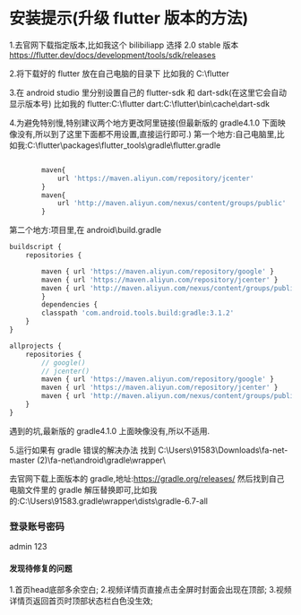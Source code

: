 # 安装提示(升级 flutter 版本的方法)

1.去官网下载指定版本,比如我这个 bilibiliapp 选择 2.0 stable 版本
https://flutter.dev/docs/development/tools/sdk/releases

2.将下载好的 flutter 放在自己电脑的目录下
比如我的
C:\flutter

3.在 android studio 里分别设置自己的 flutter-sdk 和 dart-sdk(在这里它会自动显示版本号)
比如我的
flutter:C:\flutter
dart:C:\flutter\bin\cache\dart-sdk

4.为避免特别慢,特别建议两个地方更改阿里链接(但最新版的 gradle4.1.0 下面映像没有,所以到了这里下面都不用设置,直接运行即可.)
第一个地方:自己电脑里,比如我:C:\flutter\packages\flutter_tools\gradle\flutter.gradle

```js

        maven{
            url 'https://maven.aliyun.com/repository/jcenter'
        }
        maven{
            url 'http://maven.aliyun.com/nexus/content/groups/public'
        }
```

第二个地方:项目里,在 android\build.gradle

```js
buildscript {
    repositories {

        maven { url 'https://maven.aliyun.com/repository/google' }
        maven { url 'https://maven.aliyun.com/repository/jcenter' }
        maven { url 'http://maven.aliyun.com/nexus/content/groups/public'}
        }
        dependencies {
        classpath 'com.android.tools.build:gradle:3.1.2'
    }
}

allprojects {
    repositories {
        // google()
        // jcenter()
        maven { url 'https://maven.aliyun.com/repository/google' }
        maven { url 'https://maven.aliyun.com/repository/jcenter' }
        maven { url 'http://maven.aliyun.com/nexus/content/groups/public' }
    }
}
```

遇到的坑,最新版的 gradle4.1.0 上面映像没有,所以不适用.

5.运行如果有 gradle 错误的解决办法
找到 C:\Users\91583\Downloads\fa-net-master (2)\fa-net\android\gradle\wrapper\

去官网下载上面版本的 gradle,地址:https://gradle.org/releases/
然后找到自己电脑文件里的 gradle 解压替换即可,比如我的:C:\Users\91583\.gradle\wrapper\dists\gradle-6.7-all


### 登录账号密码
admin
123

#### 发现待修复的问题
1.首页head底部多余空白;
2.视频详情页直接点击全屏时封面会出现在顶部;
3.视频详情页返回首页时顶部状态栏白色没生效;
